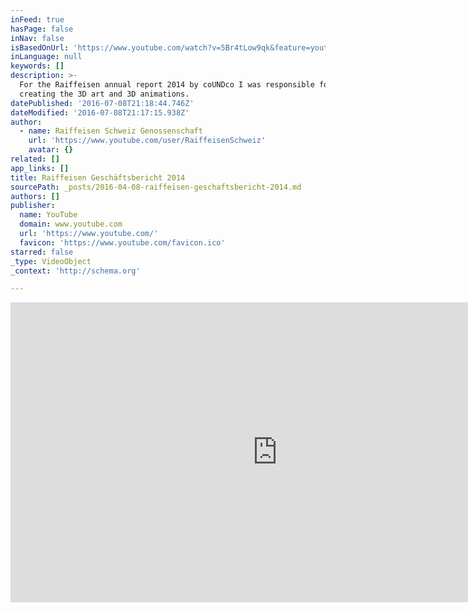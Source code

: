 ```yaml
---
inFeed: true
hasPage: false
inNav: false
isBasedOnUrl: 'https://www.youtube.com/watch?v=5Br4tLow9qk&feature=youtu.be'
inLanguage: null
keywords: []
description: >-
  For the Raiffeisen annual report 2014 by coUNDco I was responsible for
  creating the 3D art and 3D animations.
datePublished: '2016-07-08T21:18:44.746Z'
dateModified: '2016-07-08T21:17:15.938Z'
author:
  - name: Raiffeisen Schweiz Genossenschaft
    url: 'https://www.youtube.com/user/RaiffeisenSchweiz'
    avatar: {}
related: []
app_links: []
title: Raiffeisen Geschäftsbericht 2014
sourcePath: _posts/2016-04-08-raiffeisen-geschaftsbericht-2014.md
authors: []
publisher:
  name: YouTube
  domain: www.youtube.com
  url: 'https://www.youtube.com/'
  favicon: 'https://www.youtube.com/favicon.ico'
starred: false
_type: VideoObject
_context: 'http://schema.org'

---
```

<iframe src="https://cdn.embedly.com/widgets/media.html?src=https%3A%2F%2Fwww.youtube.com%2Fembed%2F5Br4tLow9qk%3Ffeature%3Doembed&amp;url=https%3A%2F%2Fwww.youtube.com%2Fwatch%3Fv%3D5Br4tLow9qk%26feature%3Dyoutu.be&amp;image=https%3A%2F%2Fi.ytimg.com%2Fvi%2F5Br4tLow9qk%2Fhqdefault.jpg&amp;key=b7d04c9b404c499eba89ee7072e1c4f7&amp;type=text%2Fhtml&amp;schema=youtube" width="854" height="480" scrolling="no" frameborder="0" allowfullscreen="allowfullscreen" style=""></iframe>